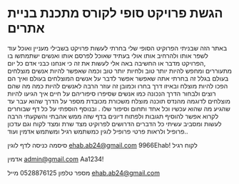 # הגשת פרויקט סופי לקורס מתכנת בניית אתרים
באתר הזה שבניתי הפרוקיט הסופי שלי בחרתי לעשות פרויקט בשבילי מעניין ואוכל עוד לשפר אותו ולהרחיב אותו אולי בעתיד שאוכל לפרסם אותו ואנשים ישתמתשו בו ,הפרויקט מדבר או החשיבה באה אלי לעשות את זה כי אנחנו כבני אדם כל יום מתעוררים ומחפש להיות יותר טוב ולחיות יותר טוב וכמה שאפשר להיות אנשים מוצלחים בעולם בגלל זה בחרתי אתה שאפשר אפשר לדבר על אנשים המוצלחים בעולם ואיך הם הפכו להיות מוצלח ובאיזו דרך בחרו וכמובן זה עוזר הרבה לאנשים להיות כמה מה שהם רוצים ולבחור הדרך הנכונה כמו אנשים שסיפרו סיפוריהם על חיים איך הגיעו להיות מוצלחים לדוגמה מהנדס תוכנה מוצלח משכורת מכובדת מספר על הדרך שהוא עבר עד שהגיע מה שהוא עכשיו וכל אחד ותחום וסיפור שלו .
ובנוסף הוספתי על כל דף שבוחרים לקרוא אפשר להוסיף תגובות ולפתוח דיונים בדף שזה ממש אהבתי והשקעתי הרבה לעשות 
ומסביב עשיתי כל הדברים הדרושים לפרוקיט מצד שרת ומצד לקוח וגם עדכון פרופיל ולראות פרטי פרופיל לוגין כמשתמש רגיל ומשתמש אדמין ועוד.. 

סיסמה כניסה לדף לוגין ehab.ab24@gmail.com    9966Ehab!  לקוח רגיל 

אדמין admin@gmail.com Aa1234!      

מספר טלפון 0528876125 מייל ehab.ab24@gmail.com
